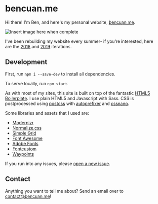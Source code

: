 # bencuan.me

Hi there! I'm Ben, and here's my personal website, [bencuan.me](https://bencuan.me).

![Insert image here when complete](#)

I've been rebuilding my website every summer- if you're interested, here are the [2018](https://bencuan.me/2018) and [2019](https://bencuan.me/2019) iterations.

## Development

First, run `npm i --save-dev` to install all dependencies.

To serve locally, run `npm start`.

As with most of my sites, this site is built on top of the fantastic [HTML5 Boilerplate](https://html5boilerplate.com/). I use plain HTML5 and Javascript with Sass. CSS is postprocessed using [postcss](https://postcss.org/) with [autoprefixer](https://github.com/postcss/autoprefixer) and [cssnano](https://cssnano.co/).

Some libraries and assets that I used are:
 - [Modernizr](https://modernizr.com/)
 - [Normalize.css](https://necolas.github.io/normalize.css/)
 - [Simple Grid](https://simplegrid.io)
 - [Font Awesome](https://fontawesome.io)
 - [Adobe Fonts](https://fonts.adobe.com/)
 - [Fontcustom](https://fontcustom.github.io/fontcustom/)
 - [Waypoints](https://github.com/imakewebthings/waypoints)

If you run into any issues, please [open a new issue](https://github.com/64bitpandas/bencuan.me/issues).

## Contact

Anything you want to tell me about? Send an email over to [contact@bencuan.me](mailto:contact@bencuan.me)!
